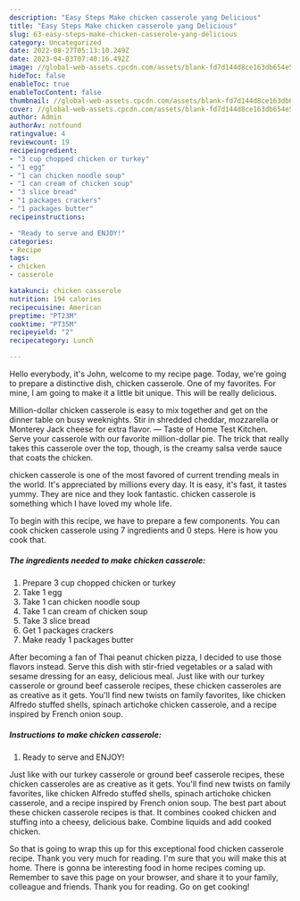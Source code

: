 ```yaml
---
description: "Easy Steps Make chicken casserole yang Delicious"
title: "Easy Steps Make chicken casserole yang Delicious"
slug: 63-easy-steps-make-chicken-casserole-yang-delicious
category: Uncategorized
date: 2022-08-27T05:13:10.249Z
date: 2023-04-03T07:40:16.492Z
image: //global-web-assets.cpcdn.com/assets/blank-fd7d144d8ce163db654e5a02c40b08a2775adb7897d16e4062681dc7e1b2800f.png
hideToc: false
enableToc: true
enableTocContent: false
thumbnail: //global-web-assets.cpcdn.com/assets/blank-fd7d144d8ce163db654e5a02c40b08a2775adb7897d16e4062681dc7e1b2800f.png
cover: //global-web-assets.cpcdn.com/assets/blank-fd7d144d8ce163db654e5a02c40b08a2775adb7897d16e4062681dc7e1b2800f.png
author: Admin
authorAv: notfound
ratingvalue: 4
reviewcount: 19
recipeingredient:
- "3 cup chopped chicken or turkey"
- "1 egg"
- "1 can chicken noodle soup"
- "1 can cream of chicken soup"
- "3 slice bread"
- "1 packages crackers"
- "1 packages butter"
recipeinstructions:

- "Ready to serve and ENJOY!"
categories:
- Recipe
tags:
- chicken
- casserole

katakunci: chicken casserole 
nutrition: 194 calories
recipecuisine: American
preptime: "PT23M"
cooktime: "PT35M"
recipeyield: "2"
recipecategory: Lunch

---
```



Hello everybody, it's John, welcome to my recipe page. Today, we're going to prepare a distinctive dish, chicken casserole. One of my favorites. For mine, I am going to make it a little bit unique. This will be really delicious.

Million-dollar chicken casserole is easy to mix together and get on the dinner table on busy weeknights. Stir in shredded cheddar, mozzarella or Monterey Jack cheese for extra flavor. — Taste of Home Test Kitchen. Serve your casserole with our favorite million-dollar pie. The trick that really takes this casserole over the top, though, is the creamy salsa verde sauce that coats the chicken.

chicken casserole is one of the most favored of current trending meals in the world. It's appreciated by millions every day. It is easy, it's fast, it tastes yummy. They are nice and they look fantastic. chicken casserole is something which I have loved my whole life.


To begin with this recipe, we have to prepare a few components. You can cook chicken casserole using 7 ingredients and 0 steps. Here is how you cook that.

<!--inarticleads1-->

##### The ingredients needed to make chicken casserole:

1. Prepare 3 cup chopped chicken or turkey
1. Take 1 egg
1. Take 1 can chicken noodle soup
1. Take 1 can cream of chicken soup
1. Take 3 slice bread
1. Get 1 packages crackers
1. Make ready 1 packages butter


After becoming a fan of Thai peanut chicken pizza, I decided to use those flavors instead. Serve this dish with stir-fried vegetables or a salad with sesame dressing for an easy, delicious meal. Just like with our turkey casserole or ground beef casserole recipes, these chicken casseroles are as creative as it gets. You&#39;ll find new twists on family favorites, like chicken Alfredo stuffed shells, spinach artichoke chicken casserole, and a recipe inspired by French onion soup. 

<!--inarticleads2-->

##### Instructions to make chicken casserole:


1. Ready to serve and ENJOY!

Just like with our turkey casserole or ground beef casserole recipes, these chicken casseroles are as creative as it gets. You&#39;ll find new twists on family favorites, like chicken Alfredo stuffed shells, spinach artichoke chicken casserole, and a recipe inspired by French onion soup. The best part about these chicken casserole recipes is that. It combines cooked chicken and stuffing into a cheesy, delicious bake. Combine liquids and add cooked chicken. 

So that is going to wrap this up for this exceptional food chicken casserole recipe. Thank you very much for reading. I'm sure that you will make this at home. There is gonna be interesting food in home recipes coming up. Remember to save this page on your browser, and share it to your family, colleague and friends. Thank you for reading. Go on get cooking!

